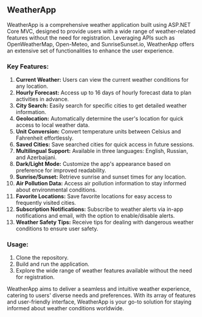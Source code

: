 ## WeatherApp

WeatherApp is a comprehensive weather application built using ASP.NET Core MVC, designed to provide users with a wide range of weather-related features without the need for registration. Leveraging APIs such as OpenWeatherMap, Open-Meteo, and SunriseSunset.io, WeatherApp offers an extensive set of functionalities to enhance the user experience.

### Key Features:

1. **Current Weather:** Users can view the current weather conditions for any location.
2. **Hourly Forecast:** Access up to 16 days of hourly forecast data to plan activities in advance.
3. **City Search:** Easily search for specific cities to get detailed weather information.
4. **Geolocation:** Automatically determine the user's location for quick access to local weather data.
5. **Unit Conversion:** Convert temperature units between Celsius and Fahrenheit effortlessly.
6. **Saved Cities:** Save searched cities for quick access in future sessions.
7. **Multilingual Support:** Available in three languages: English, Russian, and Azerbaijani.
8. **Dark/Light Mode:** Customize the app's appearance based on preference for improved readability.
9. **Sunrise/Sunset:** Retrieve sunrise and sunset times for any location.
10. **Air Pollution Data:** Access air pollution information to stay informed about environmental conditions.
11. **Favorite Locations:** Save favorite locations for easy access to frequently visited cities.
12. **Subscription Notifications:** Subscribe to weather alerts via in-app notifications and email, with the option to enable/disable alerts.
13. **Weather Safety Tips:** Receive tips for dealing with dangerous weather conditions to ensure user safety.

### Usage:

1. Clone the repository.
2. Build and run the application.
3. Explore the wide range of weather features available without the need for registration.

WeatherApp aims to deliver a seamless and intuitive weather experience, catering to users' diverse needs and preferences. With its array of features and user-friendly interface, WeatherApp is your go-to solution for staying informed about weather conditions worldwide.
